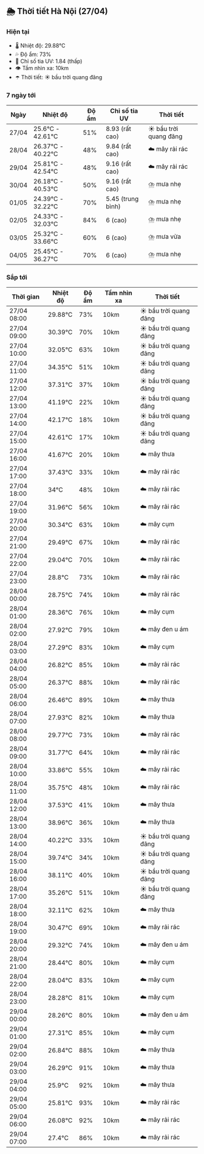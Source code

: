 ## 🌦️ Thời tiết Hà Nội (27/04)

### Hiện tại

- 🌡️ Nhiệt độ: 29.88℃
- 💦 Độ ẩm: 73%
- 🌟 Chỉ số tia UV: 1.84 (thấp)
- 👁️ Tầm nhìn xa: 10km
- ☂️ Thời tiết: ☀️ bầu trời quang đãng

### 7 ngày tới

| Ngày | Nhiệt độ | Độ ẩm | Chỉ số tia UV | Thời tiết |
| --- | --- | --- | --- | --- |
| 27/04 | 25.6℃ - 42.61℃ | 51% | 8.93 (rất cao) | ☀️ bầu trời quang đãng |
| 28/04 | 26.37℃ - 40.22℃ | 48% | 9.84 (rất cao) | ☁️ mây rải rác |
| 29/04 | 25.81℃ - 42.54℃ | 48% | 9.16 (rất cao) | ☁️ mây rải rác |
| 30/04 | 26.18℃ - 40.53℃ | 50% | 9.16 (rất cao) | ⛈️ mưa nhẹ |
| 01/05 | 24.39℃ - 32.22℃ | 70% | 5.45 (trung bình) | ⛈️ mưa nhẹ |
| 02/05 | 24.33℃ - 32.03℃ | 84% | 6 (cao) | ⛈️ mưa nhẹ |
| 03/05 | 25.32℃ - 33.66℃ | 60% | 6 (cao) | ⛈️ mưa vừa |
| 04/05 | 25.45℃ - 36.27℃ | 70% | 6 (cao) | ⛈️ mưa nhẹ |

### Sắp tới

| Thời gian | Nhiệt độ | Độ ẩm | Tầm nhìn xa | Thời tiết |
| --- | --- | --- | --- | --- |
| 27/04 08:00 | 29.88℃ | 73% | 10km | ☀️ bầu trời quang đãng |
| 27/04 09:00 | 30.39℃ | 70% | 10km | ☀️ bầu trời quang đãng |
| 27/04 10:00 | 32.05℃ | 63% | 10km | ☀️ bầu trời quang đãng |
| 27/04 11:00 | 34.35℃ | 51% | 10km | ☀️ bầu trời quang đãng |
| 27/04 12:00 | 37.31℃ | 37% | 10km | ☀️ bầu trời quang đãng |
| 27/04 13:00 | 41.19℃ | 22% | 10km | ☀️ bầu trời quang đãng |
| 27/04 14:00 | 42.17℃ | 18% | 10km | ☀️ bầu trời quang đãng |
| 27/04 15:00 | 42.61℃ | 17% | 10km | ☀️ bầu trời quang đãng |
| 27/04 16:00 | 41.67℃ | 20% | 10km | ☁️ mây thưa |
| 27/04 17:00 | 37.43℃ | 33% | 10km | ☁️ mây rải rác |
| 27/04 18:00 | 34℃ | 48% | 10km | ☁️ mây rải rác |
| 27/04 19:00 | 31.96℃ | 56% | 10km | ☁️ mây rải rác |
| 27/04 20:00 | 30.34℃ | 63% | 10km | ☁️ mây cụm |
| 27/04 21:00 | 29.49℃ | 67% | 10km | ☁️ mây rải rác |
| 27/04 22:00 | 29.04℃ | 70% | 10km | ☁️ mây rải rác |
| 27/04 23:00 | 28.8℃ | 73% | 10km | ☁️ mây rải rác |
| 28/04 00:00 | 28.75℃ | 74% | 10km | ☁️ mây rải rác |
| 28/04 01:00 | 28.36℃ | 76% | 10km | ☁️ mây cụm |
| 28/04 02:00 | 27.92℃ | 79% | 10km | ☁️ mây đen u ám |
| 28/04 03:00 | 27.29℃ | 83% | 10km | ☁️ mây cụm |
| 28/04 04:00 | 26.82℃ | 85% | 10km | ☁️ mây rải rác |
| 28/04 05:00 | 26.37℃ | 88% | 10km | ☁️ mây rải rác |
| 28/04 06:00 | 26.46℃ | 89% | 10km | ☁️ mây thưa |
| 28/04 07:00 | 27.93℃ | 82% | 10km | ☁️ mây thưa |
| 28/04 08:00 | 29.77℃ | 73% | 10km | ☁️ mây rải rác |
| 28/04 09:00 | 31.77℃ | 64% | 10km | ☁️ mây rải rác |
| 28/04 10:00 | 33.86℃ | 55% | 10km | ☁️ mây rải rác |
| 28/04 11:00 | 35.75℃ | 48% | 10km | ☁️ mây rải rác |
| 28/04 12:00 | 37.53℃ | 41% | 10km | ☁️ mây thưa |
| 28/04 13:00 | 38.96℃ | 36% | 10km | ☁️ mây thưa |
| 28/04 14:00 | 40.22℃ | 33% | 10km | ☀️ bầu trời quang đãng |
| 28/04 15:00 | 39.74℃ | 34% | 10km | ☀️ bầu trời quang đãng |
| 28/04 16:00 | 38.11℃ | 40% | 10km | ☀️ bầu trời quang đãng |
| 28/04 17:00 | 35.26℃ | 51% | 10km | ☀️ bầu trời quang đãng |
| 28/04 18:00 | 32.11℃ | 62% | 10km | ☁️ mây thưa |
| 28/04 19:00 | 30.47℃ | 69% | 10km | ☁️ mây rải rác |
| 28/04 20:00 | 29.32℃ | 74% | 10km | ☁️ mây đen u ám |
| 28/04 21:00 | 28.44℃ | 80% | 10km | ☁️ mây cụm |
| 28/04 22:00 | 28.04℃ | 83% | 10km | ☁️ mây cụm |
| 28/04 23:00 | 28.28℃ | 81% | 10km | ☁️ mây cụm |
| 29/04 00:00 | 28.26℃ | 80% | 10km | ☁️ mây đen u ám |
| 29/04 01:00 | 27.31℃ | 85% | 10km | ☁️ mây cụm |
| 29/04 02:00 | 26.84℃ | 88% | 10km | ☁️ mây thưa |
| 29/04 03:00 | 26.29℃ | 91% | 10km | ☁️ mây thưa |
| 29/04 04:00 | 25.9℃ | 92% | 10km | ☁️ mây thưa |
| 29/04 05:00 | 25.81℃ | 93% | 10km | ☁️ mây rải rác |
| 29/04 06:00 | 26.08℃ | 92% | 10km | ☁️ mây rải rác |
| 29/04 07:00 | 27.4℃ | 86% | 10km | ☁️ mây rải rác |
